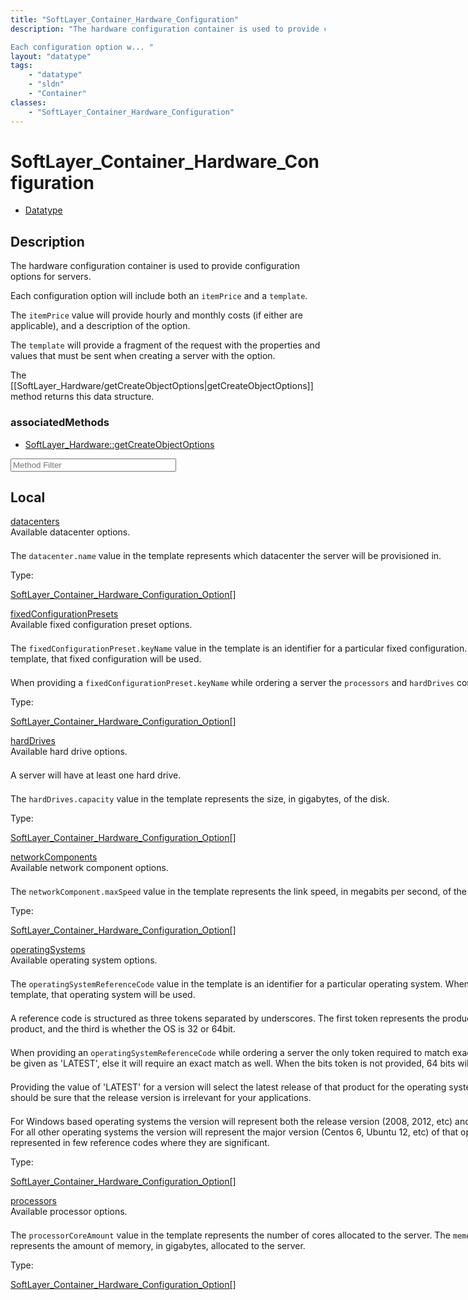 ```yaml
---
title: "SoftLayer_Container_Hardware_Configuration"
description: "The hardware configuration container is used to provide configuration options for servers. 

Each configuration option w... "
layout: "datatype"
tags:
    - "datatype"
    - "sldn"
    - "Container"
classes:
    - "SoftLayer_Container_Hardware_Configuration"
---
```


# SoftLayer_Container_Hardware_Configuration
<div id='service-datatype'>
    <ul id='sldn-reference-tabs'>
        <li id='datatype'> <a href='/reference/datatypes/SoftLayer_Container_Hardware_Configuration' >Datatype</a></li>
    </ul>
</div>

## Description 
The hardware configuration container is used to provide configuration options for servers. 

Each configuration option will include both an <code>itemPrice</code> and a <code>template</code>. 

The <code>itemPrice</code> value will provide hourly and monthly costs (if either are applicable), and a description of the option. 

The <code>template</code> will provide a fragment of the request with the properties and values that must be sent when creating a server with the option. 

The [[SoftLayer_Hardware/getCreateObjectOptions|getCreateObjectOptions]] method returns this data structure. 

<style type="text/css">#properties .views-field-body p { margin-top: 1.5em; };</style> 


### associatedMethods

*  [SoftLayer_Hardware::getCreateObjectOptions](/reference/services/SoftLayer_Hardware/getCreateObjectOptions )





<!-- Service Filer BEGIN -->
<div class="view-filters">
        <div class="clearfix">
            <div class="search-input-box">
                <input placeholder="Method Filter" onkeyup="titleSearch(inputId='prop-input', divId='properties', elementClass='prop-row')" 
                    type="text" id="prop-input" value="" size="30" maxlength="128" class="form-text">
            </div>
        </div>
</div>
<!-- Service Filer END -->

<div id="properties" class="content">
    <div id="localProperties" class="prop-content" >
        <h2>Local</h2>
                <div class='prop-row views-row'>
            <span class='views-field-title'><a href="#datacenters" name=datacenters>datacenters</a></span>
            <div class='views-field-body'>
<div style="width: 200%"> 
Available datacenter options. 


The <code>datacenter.name</code> value in the template represents which datacenter the server will be provisioned in. 
</div>  </div>
            <span class="type-label">Type:</span> <div class='type-content'><p><a href='/reference/datatypes/SoftLayer_Container_Hardware_Configuration_Option'>SoftLayer_Container_Hardware_Configuration_Option[] </a></p></div>
        </div>
                <div class='prop-row views-row'>
            <span class='views-field-title'><a href="#fixedConfigurationPresets" name=fixedConfigurationPresets>fixedConfigurationPresets</a></span>
            <div class='views-field-body'>
<div style="width: 200%"> 
Available fixed configuration preset options. 


The <code>fixedConfigurationPreset.keyName</code> value in the template is an identifier for a particular fixed configuration. When provided exactly as shown in the template, that fixed configuration will be used. 


When providing a <code>fixedConfigurationPreset.keyName</code> while ordering a server the <code>processors</code> and <code>hardDrives</code> configuration options cannot be used. 
</div>  </div>
            <span class="type-label">Type:</span> <div class='type-content'><p><a href='/reference/datatypes/SoftLayer_Container_Hardware_Configuration_Option'>SoftLayer_Container_Hardware_Configuration_Option[] </a></p></div>
        </div>
                <div class='prop-row views-row'>
            <span class='views-field-title'><a href="#hardDrives" name=hardDrives>hardDrives</a></span>
            <div class='views-field-body'>
<div style="width: 200%"> 
Available hard drive options. 


A server will have at least one hard drive. 


The <code>hardDrives.capacity</code> value in the template represents the size, in gigabytes, of the disk. 
</div>  </div>
            <span class="type-label">Type:</span> <div class='type-content'><p><a href='/reference/datatypes/SoftLayer_Container_Hardware_Configuration_Option'>SoftLayer_Container_Hardware_Configuration_Option[] </a></p></div>
        </div>
                <div class='prop-row views-row'>
            <span class='views-field-title'><a href="#networkComponents" name=networkComponents>networkComponents</a></span>
            <div class='views-field-body'>
<div style="width: 200%"> 
Available network component options. 


The <code>networkComponent.maxSpeed</code> value in the template represents the link speed, in megabits per second, of the network connections for a server. 
</div>  </div>
            <span class="type-label">Type:</span> <div class='type-content'><p><a href='/reference/datatypes/SoftLayer_Container_Hardware_Configuration_Option'>SoftLayer_Container_Hardware_Configuration_Option[] </a></p></div>
        </div>
                <div class='prop-row views-row'>
            <span class='views-field-title'><a href="#operatingSystems" name=operatingSystems>operatingSystems</a></span>
            <div class='views-field-body'>
<div style="width: 200%"> 
Available operating system options. 


The <code>operatingSystemReferenceCode</code> value in the template is an identifier for a particular operating system. When provided exactly as shown in the template, that operating system will be used. 


A reference code is structured as three tokens separated by underscores. The first token represents the product, the second is the version of the product, and the third is whether the OS is 32 or 64bit. 


When providing an <code>operatingSystemReferenceCode</code> while ordering a server the only token required to match exactly is the product. The version token may be given as 'LATEST', else it will require an exact match as well. When the bits token is not provided, 64 bits will be assumed. 


Providing the value of 'LATEST' for a version will select the latest release of that product for the operating system. As this may change over time, you should be sure that the release version is irrelevant for your applications. 


For Windows based operating systems the version will represent both the release version (2008, 2012, etc) and the edition (Standard, Enterprise, etc). For all other operating systems the version will represent the major version (Centos 6, Ubuntu 12, etc) of that operating system, minor versions are represented in few reference codes where they are significant. 
</div>  </div>
            <span class="type-label">Type:</span> <div class='type-content'><p><a href='/reference/datatypes/SoftLayer_Container_Hardware_Configuration_Option'>SoftLayer_Container_Hardware_Configuration_Option[] </a></p></div>
        </div>
                <div class='prop-row views-row'>
            <span class='views-field-title'><a href="#processors" name=processors>processors</a></span>
            <div class='views-field-body'>
<div style="width: 200%"> 
Available processor options. 


The <code>processorCoreAmount</code> value in the template represents the number of cores allocated to the server. 
The <code>memoryCapacity</code> value in the template represents the amount of memory, in gigabytes, allocated to the server. 
</div>  </div>
            <span class="type-label">Type:</span> <div class='type-content'><p><a href='/reference/datatypes/SoftLayer_Container_Hardware_Configuration_Option'>SoftLayer_Container_Hardware_Configuration_Option[] </a></p></div>
        </div>
            </div>
    </div>


